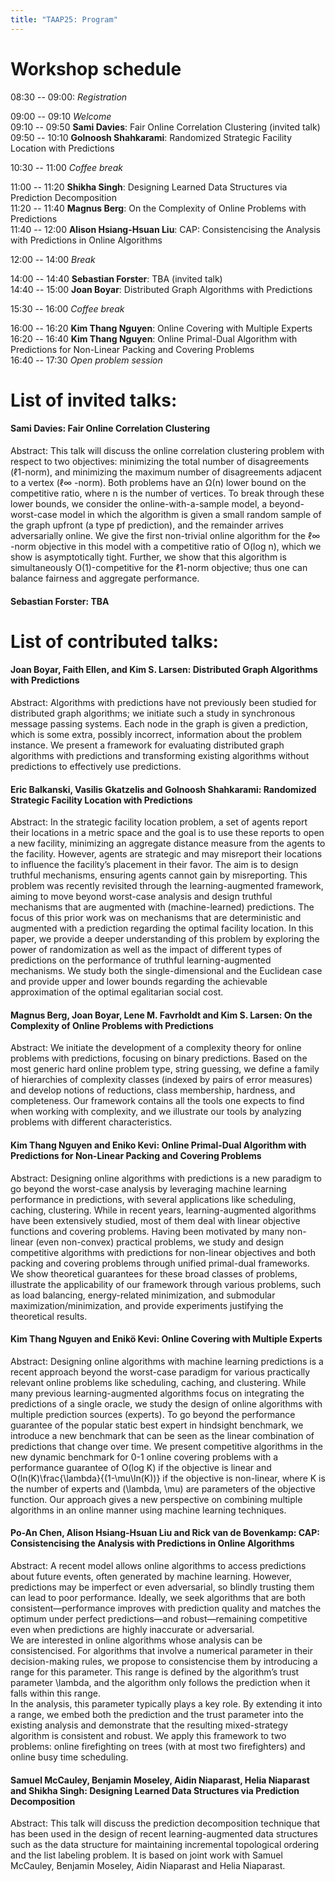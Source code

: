 ```yaml
---
title: "TAAP25: Program"
---
```



# Workshop schedule

08:30 -- 09:00: _Registration_

09:00 -- 09:10 _Welcome_  
09:10 -- 09:50 **Sami Davies**: Fair Online Correlation Clustering (invited talk)  
09:50 -- 10:10 **Golnoosh Shahkarami**: Randomized Strategic Facility Location with Predictions

10:30 -- 11:00 _Coffee break_

11:00 -- 11:20 **Shikha Singh**: Designing Learned Data Structures via Prediction Decomposition  
11:20 -- 11:40 **Magnus Berg**: On the Complexity of Online Problems with Predictions  
11:40 -- 12:00 **Alison Hsiang-Hsuan Liu**: CAP: Consistencising the Analysis with Predictions in Online Algorithms  

12:00 -- 14:00 _Break_

14:00 -- 14:40 **Sebastian Forster**: TBA (invited talk)  
14:40 -- 15:00 **Joan Boyar**: Distributed Graph Algorithms with Predictions  

15:30 -- 16:00 _Coffee break_

16:00 -- 16:20 **Kim Thang Nguyen**: Online Covering with Multiple Experts  
16:20 -- 16:40 **Kim Thang Nguyen**: Online Primal-Dual Algorithm with Predictions for Non-Linear Packing and Covering Problems  
16:40 -- 17:30 _Open problem session_

# List of invited talks:

#### Sami Davies: Fair Online Correlation Clustering
Abstract: This talk will discuss the online correlation clustering problem with respect to two objectives: minimizing the total number of disagreements (ℓ1-norm), and minimizing the maximum number of disagreements adjacent to a vertex (ℓ∞ -norm).  Both problems have an Ω(n) lower bound on the competitive ratio, where n is the number of vertices.  To break through these lower bounds, we consider the online-with-a-sample model, a beyond-worst-case model in which the algorithm is given a small random sample of the graph upfront (a type pf prediction), and the remainder arrives adversarially online. We give the first non-trivial online algorithm for the ℓ∞ -norm objective in this model with a competitive ratio of O(log n), which we show is asymptotically tight. Further, we show that this algorithm is simultaneously O(1)-competitive for the ℓ1-norm objective; thus one can balance fairness and aggregate performance.

#### Sebastian Forster: TBA

# List of contributed talks:

#### Joan Boyar, Faith Ellen, and Kim S. Larsen:	Distributed Graph Algorithms with Predictions
Abstract: Algorithms with predictions have not previously been studied for distributed graph algorithms; we initiate such a study in synchronous message passing systems. Each node in the graph is given a prediction, which is some extra, possibly incorrect, information about the problem instance. We present a framework for evaluating distributed graph algorithms with predictions and transforming existing algorithms without predictions to effectively use predictions.

#### Eric Balkanski, Vasilis Gkatzelis and Golnoosh Shahkarami:	Randomized Strategic Facility Location with Predictions
Abstract: In the strategic facility location problem, a set of agents report their locations in a metric space and the goal is to use these reports to open a new facility, minimizing an aggregate distance measure from the agents to the facility. However, agents are strategic and may misreport their locations to influence the facility’s placement in their favor. The aim is to design truthful mechanisms, ensuring agents cannot gain by misreporting. This problem was recently revisited through the learning-augmented framework, aiming to move beyond worst-case analysis and design truthful mechanisms that are augmented with (machine-learned) predictions. The focus of this prior work was on mechanisms that are deterministic and augmented with a prediction regarding the optimal facility location. In this paper, we provide a deeper understanding of this problem by exploring the power of randomization as well as the impact of different types of predictions on the performance of truthful learning-augmented mechanisms. We study both the single-dimensional and the Euclidean case and provide upper and lower bounds regarding the achievable approximation of the optimal egalitarian social cost.

#### Magnus Berg, Joan Boyar, Lene M. Favrholdt and Kim S. Larsen:	On the Complexity of Online Problems with Predictions
Abstract: We initiate the development of a complexity theory for online problems with predictions, focusing on binary predictions. Based on the most generic hard online problem type, string guessing, we define a family of hierarchies of complexity classes (indexed by pairs of error measures) and develop notions of reductions, class membership, hardness, and completeness. Our framework contains all the tools one expects to find when working with complexity, and we illustrate our tools by analyzing problems with different characteristics.

#### Kim Thang Nguyen and Eniko Kevi:	Online Primal-Dual Algorithm with Predictions for Non-Linear Packing and Covering Problems
Abstract: Designing online algorithms with predictions is a new paradigm to go beyond the worst-case analysis by leveraging machine learning performance in predictions,
with several applications like scheduling, caching, clustering.
While in recent years, learning-augmented algorithms have been extensively studied, most of them deal with linear objective functions and covering problems.
Having been motivated by many non-linear (even non-convex) practical problems, we study and design competitive algorithms with predictions for non-linear objectives and
both packing and covering problems
through unified primal-dual frameworks. We show theoretical guarantees for these broad classes of problems, illustrate the applicability of our framework through various problems, such as load balancing, energy-related minimization, and submodular maximization/minimization, and provide experiments justifying the theoretical results. 

#### Kim Thang Nguyen and Enikö Kevi:	Online Covering with Multiple Experts
Abstract: Designing online algorithms with machine learning predictions is a recent approach beyond the worst-case paradigm for various practically relevant online problems like scheduling, caching, and clustering. While many previous learning-augmented algorithms focus on integrating the predictions of a single oracle, we study the design of online algorithms with multiple prediction sources (experts). To go beyond the performance guarantee of the popular static best expert in hindsight benchmark, we introduce a new benchmark that can be seen as the linear combination of predictions that change over time.
We present competitive algorithms in the new dynamic benchmark for 0-1 online covering problems with a performance guarantee of O(log K) if the objective is linear and O(ln(K)\frac{\lambda}{(1-\mu\ln(K))} if the objective is non-linear, where K is the number of experts and (\lambda, \mu) are parameters of the objective function.
Our approach gives a new perspective on combining multiple algorithms in an online manner using machine learning techniques.

#### Po-An Chen, Alison Hsiang-Hsuan Liu and Rick van de Bovenkamp:	CAP: Consistencising the Analysis with Predictions in Online Algorithms
Abstract: A recent model allows online algorithms to access predictions about future events, often generated by machine learning. However, predictions may be imperfect or even adversarial, so blindly trusting them can lead to poor performance. Ideally, we seek algorithms that are both consistent—performance improves with prediction quality and matches the optimum under perfect predictions—and robust—remaining competitive even when predictions are highly inaccurate or adversarial.  
We are interested in online algorithms whose analysis can be consistencised. For algorithms that involve a numerical parameter in their decision-making rules, we propose to consistencise them by introducing a range for this parameter. This range is defined by the algorithm’s trust parameter \lambda, and the algorithm only follows the prediction when it falls within this range.  
In the analysis, this parameter typically plays a key role. By extending it into a range, we embed both the prediction and the trust parameter into the existing analysis and demonstrate that the resulting mixed-strategy algorithm is consistent and robust. We apply this framework to two problems: online firefighting on trees (with at most two firefighters) and online busy time scheduling.

#### Samuel McCauley, Benjamin Moseley, Aidin Niaparast, Helia Niaparast and Shikha Singh:	Designing Learned Data Structures via Prediction Decomposition
Abstract: This talk will discuss the prediction decomposition technique that has been used in the design of recent learning-augmented data structures such as the data structure for maintaining incremental topological ordering and the list labeling problem. It is based on joint work with Samuel McCauley, Benjamin Moseley, Aidin Niaparast and Helia Niaparast. 
